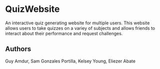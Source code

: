 # QuizWebsite
An interactive quiz generating website for multiple users. This website allows users to take quizzes on a variey of subjects and allows 
friends to interact about their performance and request challenges.

## Authors
Guy Amdur, Sam Gonzales Portilla, Kelsey Young, Eliezer Abate
